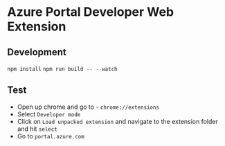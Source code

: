 # Azure Portal Developer Web Extension

## Development

`npm install`
`npm run build -- --watch`

## Test

- Open up chrome and go to - `chrome://extensions`
- Select `Developer mode`
- Click on `Load unpacked extension` and navigate to the extension folder and hit `select`
- Go to `portal.azure.com`
